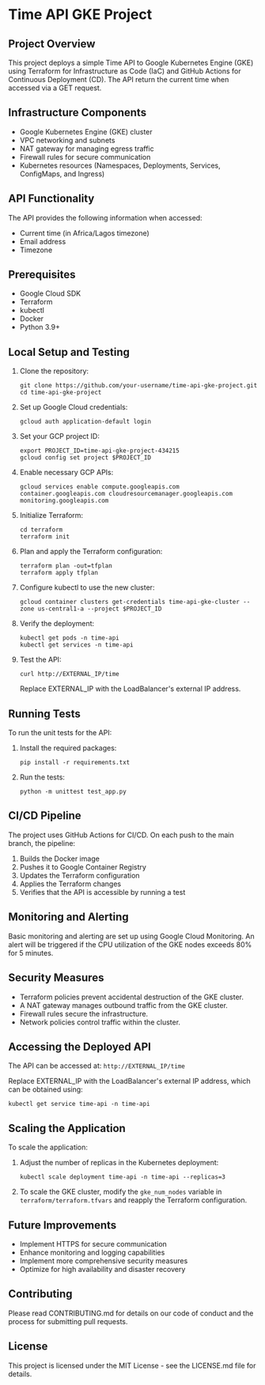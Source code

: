 # Time API GKE Project

## Project Overview

This project deploys a simple Time API to Google Kubernetes Engine (GKE) using Terraform for Infrastructure as Code (IaC) and GitHub Actions for Continuous Deployment (CD). The API return the current time when accessed via a GET request.

## Infrastructure Components

- Google Kubernetes Engine (GKE) cluster
- VPC networking and subnets
- NAT gateway for managing egress traffic
- Firewall rules for secure communication
- Kubernetes resources (Namespaces, Deployments, Services, ConfigMaps, and Ingress)

## API Functionality

The API provides the following information when accessed:

- Current time (in Africa/Lagos timezone)
- Email address
- Timezone

## Prerequisites

- Google Cloud SDK
- Terraform
- kubectl
- Docker
- Python 3.9+

## Local Setup and Testing

1. Clone the repository:

   ```
   git clone https://github.com/your-username/time-api-gke-project.git
   cd time-api-gke-project
   ```

2. Set up Google Cloud credentials:

   ```
   gcloud auth application-default login
   ```

3. Set your GCP project ID:

   ```
   export PROJECT_ID=time-api-gke-project-434215
   gcloud config set project $PROJECT_ID
   ```

4. Enable necessary GCP APIs:

   ```
   gcloud services enable compute.googleapis.com container.googleapis.com cloudresourcemanager.googleapis.com monitoring.googleapis.com
   ```

5. Initialize Terraform:

   ```
   cd terraform
   terraform init
   ```

6. Plan and apply the Terraform configuration:

   ```
   terraform plan -out=tfplan
   terraform apply tfplan
   ```

7. Configure kubectl to use the new cluster:

   ```
   gcloud container clusters get-credentials time-api-gke-cluster --zone us-central1-a --project $PROJECT_ID
   ```

8. Verify the deployment:

   ```
   kubectl get pods -n time-api
   kubectl get services -n time-api
   ```

9. Test the API:
   ```
   curl http://EXTERNAL_IP/time
   ```
   Replace EXTERNAL_IP with the LoadBalancer's external IP address.

## Running Tests

To run the unit tests for the API:

1. Install the required packages:

   ```
   pip install -r requirements.txt
   ```

2. Run the tests:
   ```
   python -m unittest test_app.py
   ```

## CI/CD Pipeline

The project uses GitHub Actions for CI/CD. On each push to the main branch, the pipeline:

1. Builds the Docker image
2. Pushes it to Google Container Registry
3. Updates the Terraform configuration
4. Applies the Terraform changes
5. Verifies that the API is accessible by running a test

## Monitoring and Alerting

Basic monitoring and alerting are set up using Google Cloud Monitoring. An alert will be triggered if the CPU utilization of the GKE nodes exceeds 80% for 5 minutes.

## Security Measures

- Terraform policies prevent accidental destruction of the GKE cluster.
- A NAT gateway manages outbound traffic from the GKE cluster.
- Firewall rules secure the infrastructure.
- Network policies control traffic within the cluster.

## Accessing the Deployed API

The API can be accessed at: `http://EXTERNAL_IP/time`

Replace EXTERNAL_IP with the LoadBalancer's external IP address, which can be obtained using:

```
kubectl get service time-api -n time-api
```

## Scaling the Application

To scale the application:

1. Adjust the number of replicas in the Kubernetes deployment:

   ```
   kubectl scale deployment time-api -n time-api --replicas=3
   ```

2. To scale the GKE cluster, modify the `gke_num_nodes` variable in `terraform/terraform.tfvars` and reapply the Terraform configuration.

## Future Improvements

- Implement HTTPS for secure communication
- Enhance monitoring and logging capabilities
- Implement more comprehensive security measures
- Optimize for high availability and disaster recovery

## Contributing

Please read CONTRIBUTING.md for details on our code of conduct and the process for submitting pull requests.

## License

This project is licensed under the MIT License - see the LICENSE.md file for details.
